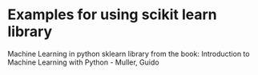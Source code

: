 # Examples for using scikit learn library
Machine Learning in python sklearn library from the book: Introduction to Machine Learning with Python - Muller, Guido
